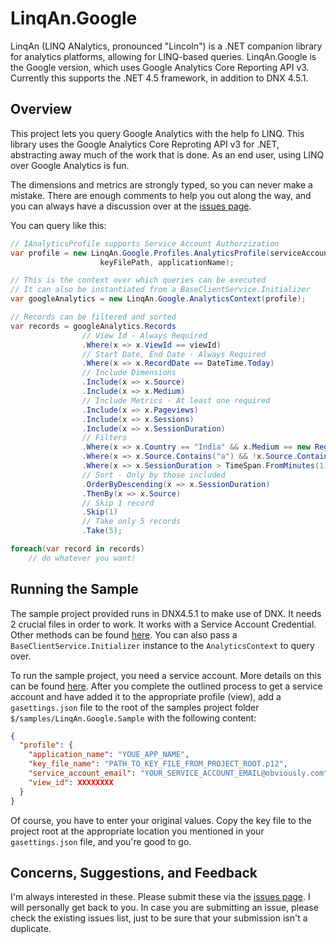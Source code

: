 # LinqAn.Google
LinqAn (LINQ ANalytics, pronounced "Lincoln") is a .NET companion library for analytics platforms,
allowing for LINQ-based queries. LinqAn.Google is the Google version, which uses Google Analytics
Core Reporting API v3. Currently this supports the .NET 4.5 framework, in addition to DNX 4.5.1.


## Overview

This project lets you query Google Analytics with the help fo LINQ. This library uses the Google
Analytics Core Reproting API v3 for .NET, abstracting away much of the work that is done. As an
end user, using LINQ over Google Analytics is fun.

The dimensions and metrics are strongly typed, so you can never make a mistake. There are enough
comments to help you out along the way, and you can always have a discussion over at the 
[issues page](https://github.com/kenshinthebattosai/LinqAn.Google/issues).

You can query like this:

```c#
// IAnalyticsProfile supports Service Account Authorzization
var profile = new LinqAn.Google.Profiles.AnalyticsProfile(serviceAccountEmail,
                    keyFilePath, applicationName);

// This is the context over which queries can be executed
// It can also be instantiated from a BaseClientService.Initializer
var googleAnalytics = new LinqAn.Google.AnalyticsContext(profile);

// Records can be filtered and sorted
var records = googleAnalytics.Records
                // View Id - Always Required
                .Where(x => x.ViewId == viewId)
                // Start Date, End Date - Always Required
                .Where(x => x.RecordDate == DateTime.Today)
                // Include Dimensions
                .Include(x => x.Source)
                .Include(x => x.Medium)
                // Include Metrics - At least one required
                .Include(x => x.Pageviews)
                .Include(x => x.Sessions)
                .Include(x => x.SessionDuration)
                // Filters
                .Where(x => x.Country == "India" && x.Medium == new Regex("organic"))
                .Where(x => x.Source.Contains("a") && !x.Source.Contains("x"))
                .Where(x => x.SessionDuration > TimeSpan.FromMinutes(1))
                // Sort - Only by those included
                .OrderByDescending(x => x.SessionDuration)
                .ThenBy(x => x.Source)
                // Skip 1 record
                .Skip(1)
                // Take only 5 records
                .Take(5);

foreach(var record in records)
    // do whatever you want!
```

## Running the Sample
The sample project provided runs in DNX4.5.1 to make use of DNX. It needs 2 crucial files in order
to work. It works with a Service Account Credential. Other methods can be found
[here](https://developers.google.com/api-client-library/dotnet/get_started). You can also pass
a `BaseClientService.Initializer` instance to the `AnalyticsContext` to query over.

To run the sample project, you need a service account. More details on this can be found
[here](https://developers.google.com/identity/protocols/OAuth2#serviceaccount). After you complete
the outlined process to get a service account and have added it to the appropriate profile (view),
add a `gasettings.json` file to the root of the samples project folder
`$/samples/LinqAn.Google.Sample` with the following content:
```json
{
  "profile": {
    "application_name": "YOUE_APP_NAME",
    "key_file_name": "PATH_TO_KEY_FILE_FROM_PROJECT_ROOT.p12",
    "service_account_email": "YOUR_SERVICE_ACCOUNT_EMAIL@obviously.com",
    "view_id": XXXXXXXX
  }
}
```
Of course, you have to enter your original values. Copy the key file to the project root at the
appropriate location you mentioned in your `gasettings.json` file, and you're good to go.

## Concerns, Suggestions, and Feedback

I'm always interested in these. Please submit these via the
[issues page](https://github.com/kenshinthebattosai/LinqAn.Google/issues). I will personally get
back to you. In case you are submitting an issue, please check the existing issues list, just to be
sure that your submission isn't a duplicate.
